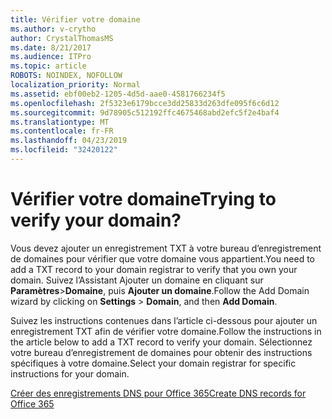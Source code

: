 ```yaml
---
title: Vérifier votre domaine
ms.author: v-crytho
author: CrystalThomasMS
ms.date: 8/21/2017
ms.audience: ITPro
ms.topic: article
ROBOTS: NOINDEX, NOFOLLOW
localization_priority: Normal
ms.assetid: ebf00eb2-1205-4d5d-aae0-4581766234f5
ms.openlocfilehash: 2f5323e6179bcce3dd25833d263dfe095f6c6d12
ms.sourcegitcommit: 9d78905c512192ffc4675468abd2efc5f2e4baf4
ms.translationtype: MT
ms.contentlocale: fr-FR
ms.lasthandoff: 04/23/2019
ms.locfileid: "32420122"
---
```

# <a name="trying-to-verify-your-domain"></a><span data-ttu-id="5630b-102">Vérifier votre domaine</span><span class="sxs-lookup"><span data-stu-id="5630b-102">Trying to verify your domain?</span></span>

<span data-ttu-id="5630b-103">Vous devez ajouter un enregistrement TXT à votre bureau d’enregistrement de domaines pour vérifier que votre domaine vous appartient.</span><span class="sxs-lookup"><span data-stu-id="5630b-103">You need to add a TXT record to your domain registrar to verify that you own your domain.</span></span> <span data-ttu-id="5630b-104">Suivez l’Assistant Ajouter un domaine en cliquant sur **Paramètres**\>**Domaine**, puis **Ajouter un domaine**.</span><span class="sxs-lookup"><span data-stu-id="5630b-104">Follow the Add Domain wizard by clicking on **Settings** \> **Domain**, and then **Add Domain**.</span></span> 
  
<span data-ttu-id="5630b-105">Suivez les instructions contenues dans l’article ci-dessous pour ajouter un enregistrement TXT afin de vérifier votre domaine.</span><span class="sxs-lookup"><span data-stu-id="5630b-105">Follow the instructions in the article below to add a TXT record to verify your domain.</span></span> <span data-ttu-id="5630b-106">Sélectionnez votre bureau d’enregistrement de domaines pour obtenir des instructions spécifiques à votre domaine.</span><span class="sxs-lookup"><span data-stu-id="5630b-106">Select your domain registrar for specific instructions for your domain.</span></span>
  
[<span data-ttu-id="5630b-107">Créer des enregistrements DNS pour Office 365</span><span class="sxs-lookup"><span data-stu-id="5630b-107">Create DNS records for Office 365</span></span>](https://support.office.com/article/Create-DNS-records-for-Office-365-when-you-manage-your-DNS-records-B0F3FDCA-8A80-4E8E-9EF3-61E8A2A9AB23.aspx)
  

